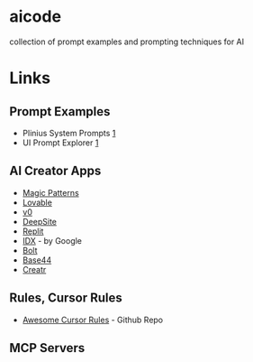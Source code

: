 # aicode

collection of prompt examples and prompting techniques for AI

# Links

## Prompt Examples

- Plinius System Prompts [1](https://github.com/elder-plinius/CL4R1T4S)
- UI Prompt Explorer [1](https://uiprompt.art/)

## AI Creator Apps

- [Magic Patterns](https://www.magicpatterns.com/)
- [Lovable](https://lovable.dev/)
- [v0](https://v0.dev/)
- [DeepSite](https://huggingface.co/spaces/enzostvs/deepsite)
- [Replit](https://replit.com/)
- [IDX](https://idx.google.com/templates) - by Google
- [Bolt](https://bolt.new)
- [Base44](https://base44.com/)
- [Creatr](https://getcreatr.com/)

## Rules, Cursor Rules

- [Awesome Cursor Rules](https://github.com/PatrickJS/awesome-cursorrules) - Github Repo

## MCP Servers
